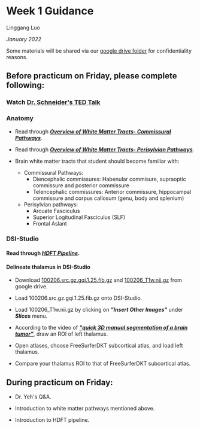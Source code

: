 # Week 1 Guidance

Linggang Luo

*January 2022*

Some materials will be shared via our [google drive folder](https://drive.google.com/drive/folders/12XGKtBVUb7i-uW_LSkMERFRhP7S95OrQ?usp=sharing) for confidentiality reasons.

## Before practicum on Friday, please complete following:

### Watch [Dr. Schneider's TED Talk](https://www.youtube.com/watch?v=su-uRdPTpEY)

### Anatomy

- Read through ***[Overview of White Matter Tracts- Commissural Pathways](https://drive.google.com/file/d/1gq0uCRHmOKP9zp7uEKBH3rMIrvbivA8N/view?usp=sharing)***.

- Read through ***[Overview of White Matter Tracts- Perisylvian Pathways](https://drive.google.com/file/d/1arn8hbdF8YP6j09Gq6Z1ip2PITbMwzoo/view?usp=sharing)***.

- Brain white matter tracts that student should become familiar with:
    - Commissural Pathways:
        - Diencephalic commissures: Habenular commisure, supraoptic commissure and posterior commissure 
        - Telencephalic commissures: Anterior commissure, hippocampal commissure and corpus callosum (genu, body and splenium)
    - Perisylvian pathways: 
        - Arcuate Fasciculus
        - Superior Logitudinal Fasciculus (SLF)
        - Frontal Aslant


### DSI-Studio

#### Read through ***[HDFT Pipeline](https://drive.google.com/file/d/1I3HZT_SGo680efozNhpf60Oes1ErSkz2/view?usp=sharing)***.

#### Delineate thalamus in DSI-Studio

- Download [100206.src.gz.gqi.1.25.fib.gz](https://drive.google.com/file/d/1l4Qvyf1FHsLGKQs2axVYqcbBo7Hv2Kox/view?usp=sharing) and [100206_T1w.nii.gz](https://drive.google.com/file/d/1S_j00jZgq7YhMCz6XiM_gwG1zajkZrhu/view?usp=sharing) from google drive.

- Load 100206.src.gz.gqi.1.25.fib.gz onto DSI-Studio.

- Load 100206_T1w.nii.gz by clicking on ***"Insert Other Images"*** under ***Slices*** menu.

- According to the video of ***["quick 3D manual segmentation of a brain tumor"](https://www.youtube.com/watch?v=ZkWBU_qnaKg&t=1s)***, draw an ROI of left thalamus.

- Open atlases, choose FreeSurferDKT subcortical atlas, and load left thalamus.

- Compare your thalamus ROI to that of FreeSurferDKT subcortical atlas.


## During practicum on Friday:

- Dr. Yeh's Q&A.

- Introduction to white matter pathways mentioned above.

- Introduction to HDFT pipeline.